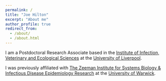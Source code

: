 ```yaml
---
permalink: /
title: "Joe Hilton"
excerpt: "About me"
author_profile: true
redirect_from: 
  - /about/
  - /about.html
---
```


I am a Postdoctoral Research Associate based in the [Institute of Infection, Veterinary and Ecological Sciences](https://www.liverpool.ac.uk/infection-veterinary-and-ecological-sciences/) at the [University of Liverpool](https://www.liverpool.ac.uk/).

I was previously affiliated with [The Zeeman Institute for Systems Biology & Infectious Disease Epidemiology Research](https://warwick.ac.uk/fac/cross_fac/zeeman_institute/) at the [University of Warwick](https://warwick.ac.uk/).
